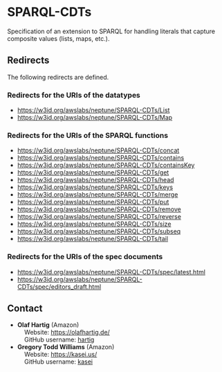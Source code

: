 # SPARQL-CDTs

Specification of an extension to SPARQL for handling literals that capture composite values (lists, maps, etc.).


## Redirects

The following redirects are defined.

### Redirects for the URIs of the datatypes
* https://w3id.org/awslabs/neptune/SPARQL-CDTs/List
* https://w3id.org/awslabs/neptune/SPARQL-CDTs/Map

### Redirects for the URIs of the SPARQL functions
* https://w3id.org/awslabs/neptune/SPARQL-CDTs/concat
* https://w3id.org/awslabs/neptune/SPARQL-CDTs/contains
* https://w3id.org/awslabs/neptune/SPARQL-CDTs/containsKey
* https://w3id.org/awslabs/neptune/SPARQL-CDTs/get
* https://w3id.org/awslabs/neptune/SPARQL-CDTs/head
* https://w3id.org/awslabs/neptune/SPARQL-CDTs/keys
* https://w3id.org/awslabs/neptune/SPARQL-CDTs/merge
* https://w3id.org/awslabs/neptune/SPARQL-CDTs/put
* https://w3id.org/awslabs/neptune/SPARQL-CDTs/remove
* https://w3id.org/awslabs/neptune/SPARQL-CDTs/reverse
* https://w3id.org/awslabs/neptune/SPARQL-CDTs/size
* https://w3id.org/awslabs/neptune/SPARQL-CDTs/subseq
* https://w3id.org/awslabs/neptune/SPARQL-CDTs/tail

### Redirects for the URIs of the spec documents
* https://w3id.org/awslabs/neptune/SPARQL-CDTs/spec/latest.html
* https://w3id.org/awslabs/neptune/SPARQL-CDTs/spec/editors_draft.html


## Contact

* **Olaf Hartig** (Amazon)<br/>
  &nbsp; &nbsp; Website: https://olafhartig.de/<br/>
  &nbsp; &nbsp; GitHub username: [hartig](https://github.com/hartig)
* **Gregory Todd Williams** (Amazon)<br/>
  &nbsp; &nbsp; Website: https://kasei.us/<br/>
  &nbsp; &nbsp; GitHub username: [kasei](https://github.com/kasei)
